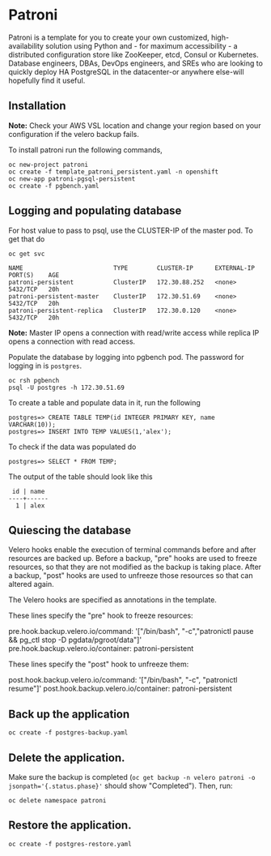 # Patroni
Patroni is a template for you to create your own customized, high-availability solution using Python and - for maximum accessibility - a distributed configuration store like ZooKeeper, etcd, Consul or Kubernetes. Database engineers, DBAs, DevOps engineers, and SREs who are looking to quickly deploy HA PostgreSQL in the datacenter-or anywhere else-will hopefully find it useful.

## Installation

<b>Note:</b> Check your AWS VSL location and change your region based on your configuration if the velero backup fails.

To install patroni run the following commands,

```
oc new-project patroni
oc create -f template_patroni_persistent.yaml -n openshift
oc new-app patroni-pgsql-persistent 
oc create -f pgbench.yaml
```

## Logging and populating database
For host value to pass to psql, use the CLUSTER-IP of the master pod. To get that do

```
oc get svc

NAME                         TYPE        CLUSTER-IP      EXTERNAL-IP   PORT(S)    AGE
patroni-persistent           ClusterIP   172.30.88.252   <none>        5432/TCP   20h
patroni-persistent-master    ClusterIP   172.30.51.69    <none>        5432/TCP   20h
patroni-persistent-replica   ClusterIP   172.30.0.120    <none>        5432/TCP   20h
```

<b>Note:</b> Master IP opens a connection with read/write access while replica IP opens a connection with read access.



Populate the database by logging into pgbench pod. The password for logging in is `postgres`.
```
oc rsh pgbench
psql -U postgres -h 172.30.51.69
```

To create a table and populate data in it, run the following
```
postgres=> CREATE TABLE TEMP(id INTEGER PRIMARY KEY, name VARCHAR(10));
postgres=> INSERT INTO TEMP VALUES(1,'alex');
```

To check if the data was populated do
```
postgres=> SELECT * FROM TEMP;
```
The output of the table should look like this
```
 id | name 
----+------
  1 | alex

```

## Quiescing the database

Velero hooks enable the execution of terminal commands before and after resources are backed up. Before a backup, "pre" hooks are used to freeze resources, so that they are not modified as the backup is taking place. After a backup, "post" hooks are used to unfreeze those resources so that can altered again.


The Velero hooks are specified as annotations in the template.

These lines specify the "pre" hook to freeze resources:

pre.hook.backup.velero.io/command: '["/bin/bash", "-c","patronictl pause && pg_ctl stop -D pgdata/pgroot/data"]'
pre.hook.backup.velero.io/container: patroni-persistent

These lines specify the "post" hook to unfreeze them:

post.hook.backup.velero.io/command: '["/bin/bash", "-c", "patronictl resume"]'
post.hook.backup.velero.io/container: patroni-persistent

## Back up the application
```
oc create -f postgres-backup.yaml 
```

## Delete the application.
Make sure the backup is completed (`oc get backup -n velero patroni -o jsonpath='{.status.phase}'`
should show "Completed"). Then, run:
```
oc delete namespace patroni
```

## Restore the application.
```
oc create -f postgres-restore.yaml 
```


